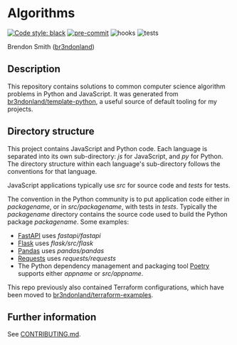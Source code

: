 # Algorithms

[![Code style: black](https://img.shields.io/badge/code%20style-black-000000.svg)](https://github.com/psf/black)
[![pre-commit](https://img.shields.io/badge/pre--commit-enabled-brightgreen?logo=pre-commit&logoColor=white)](https://github.com/pre-commit/pre-commit)
![hooks](https://github.com/br3ndonland/algorithms/workflows/hooks/badge.svg)
![tests](https://github.com/br3ndonland/algorithms/workflows/tests/badge.svg)

Brendon Smith ([br3ndonland](https://github.com/br3ndonland/))

## Description

This repository contains solutions to common computer science algorithm problems in Python and JavaScript. It was generated from [br3ndonland/template-python](https://github.com/br3ndonland/template-python), a useful source of default tooling for my projects.

## Directory structure

This project contains JavaScript and Python code. Each language is separated into its own sub-directory: _js_ for JavaScript, and _py_ for Python. The directory structure within each language's sub-directory follows the conventions for that language.

JavaScript applications typically use _src_ for source code and _tests_ for tests.

The convention in the Python community is to put application code either in _packagename_, or in _src/packagename_, with tests in _tests_. Typically the _packagename_ directory contains the source code used to build the Python package _packagename_. Some examples:

- [FastAPI](https://github.com/tiangolo/fastapi) uses _fastapi/fastapi_
- [Flask](https://github.com/pallets/flask) uses _flask/src/flask_
- [Pandas](https://github.com/pandas-dev/pandas) uses _pandas/pandas_
- [Requests](https://github.com/psf/requests) uses _requests/requests_
- The Python dependency management and packaging tool [Poetry](https://python-poetry.org/) supports either _appname_ or _src/appname_.

This repo previously also contained Terraform configurations, which have been moved to [br3ndonland/terraform-examples](https://github.com/br3ndonland/terraform-examples).

## Further information

See [CONTRIBUTING.md](.github/CONTRIBUTING.md).
